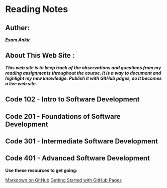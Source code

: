 # Reading Notes

## Auther:
 ***Esam Ankir***

## About This Web Site :
***This web site is to keep track of the observations and questions from my reading assignments throughout the course. It is a way to document and highlight my new knowledge. Publish it with GitHub pages, so it becomes a live web site.***

## Code 102 - Intro to Software Development

## Code 201 - Foundations of Software Development

## Code 301 - Intermediate Software Development

## Code 401 - Advanced Software Development




**Use these resources to get going:**

[Markdown on GitHub](https://docs.github.com/en/get-started/writing-on-github/getting-started-with-writing-and-formatting-on-github/basic-writing-and-formatting-syntax)
[Getting Started with GitHub Pages](https://docs.github.com/en/pages/quickstart)
